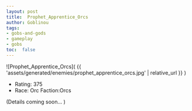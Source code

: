 ```yaml
---
layout: post
title:  Prophet_Apprentice_Orcs
author: Goblinou
tags:
- gobs-and-gods
- gameplay
- gobs
toc:  false
---
```


![Prophet_Apprentice_Orcs]( {{ 'assets/generated/enemies/prophet_apprentice_orcs.jpg' | relative_url }} )
- Rating: 375
- Race: Orc  Faction:Orcs

(Details coming soon... )